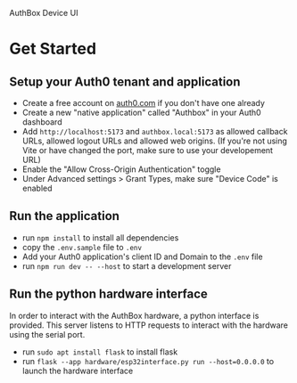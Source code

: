 AuthBox Device UI

# Get Started
## Setup your Auth0 tenant and application
- Create a free account on [auth0.com](https://auth0.com) if you don't have one already
- Create a new "native application" called "Authbox" in your Auth0 dashboard
- Add `http://localhost:5173` and `authbox.local:5173` as allowed callback URLs, allowed logout URLs and allowed web origins. (If you're not using Vite or have changed the port, make sure to use your developement URL)
- Enable the "Allow Cross-Origin Authentication" toggle
- Under Advanced settings > Grant Types, make sure "Device Code" is enabled

## Run the application
- run `npm install` to install all dependencies
- copy the `.env.sample` file to `.env`
- Add your Auth0 application's client ID and Domain to the `.env` file
- run `npm run dev -- --host` to start a development server

## Run the python hardware interface
In order to interact with the AuthBox hardware, a python interface is provided. This server listens to HTTP requests to interact with the hardware using the serial port.

- run `sudo apt install flask` to install flask
- run `flask --app hardware/esp32interface.py run --host=0.0.0.0` to launch the hardware interface
